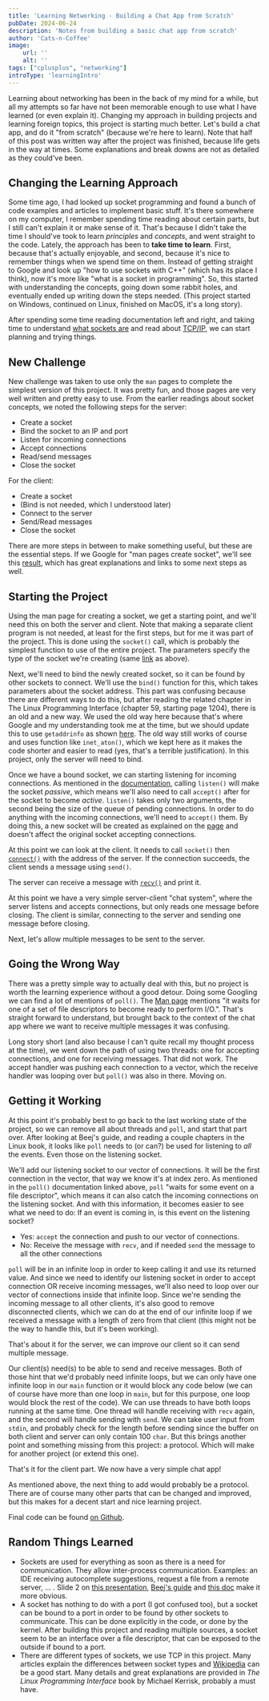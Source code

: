 ```yaml
---
title: 'Learning Networking - Building a Chat App from Scratch'
pubDate: 2024-06-24
description: 'Notes from building a basic chat app from scratch'
author: 'Cats-n-Coffee'
image:
    url: ''
    alt: ''
tags: ["cplusplus", "networking"]
introType: 'learningIntro'
---
```


Learning about networking has been in the back of my mind for a while, but all my attempts so far have not been memorable enough to use what I have learned (or even explain it). Changing my approach in building projects and learning foreign topics, this project is starting much better.
Let's build a chat app, and do it "from scratch" (because we're here to learn).
Note that half of this post was written way after the project was finished, because life gets in the way at times. Some explanations and break downs are not as detailed as they could've been.

## Changing the Learning Approach

Some time ago, I had looked up socket programming and found a bunch of code examples and articles to implement basic stuff. It's there somewhere on my computer, I remember spending time reading about certain parts, but I still can't explain it or make sense of it. That's because I didn't take the time I should've took to learn *principles* and *concepts*, and went straight to the code. 
Lately, the approach has been to **take time to learn**. First, because that's actually enjoyable, and second, because it's nice to remember things when we spend time on them.
Instead of getting straight to Google and look up "how to use sockets with C++" (which has its place I think), now it's more like "what is a socket in programming". 
So, this started with understanding the concepts, going down some rabbit holes, and eventually ended up writing down the steps needed. (This project started on Windows, continued on Linux, finished on MacOS, it's a long story).

After spending some time reading documentation left and right, and taking time to understand  [what sockets are](https://www.ibm.com/docs/en/i/7.5?topic=programming-how-sockets-work) and read about [TCP/IP](https://www.ibm.com/docs/en/zos/3.1.0?topic=concepts-tcpip), we can start planning and trying things.

## New Challenge

New challenge was taken to use only the `man` pages to complete the simplest version of this project. It was pretty fun, and those pages are very well written and pretty easy to use. 
From the earlier readings about socket concepts, we noted the following steps for the server:
- Create a socket
- Bind the socket to an IP and port
- Listen for incoming connections
- Accept connections
- Read/send messages
- Close the socket

For the client:
- Create a socket
- (Bind is not needed, which I understood later)
- Connect to the server
- Send/Read messages
- Close the socket

There are more steps in between to make something useful, but these are the essential steps.
If we Google for "man pages create socket", we'll see this [result](https://www.man7.org/linux/man-pages/man2/socket.2.html), which has great explanations and links to some next steps as well.

## Starting the Project

Using the man page for creating a socket, we get a starting point, and we'll need this on both the server and client. Note that making a separate client program is not needed, at least for the first steps, but for me it was part of the project. This is done using the `socket()` call, which is probably the simplest function to use of the entire project. The parameters specify the type of the socket we're creating (same [link](https://www.man7.org/linux/man-pages/man2/socket.2.html) as above).

Next, we'll need to bind the newly created socket, so it can be found by other sockets to connect. We'll use the `bind()` function for this, which takes parameters about the socket address. This part was confusing because there are different ways to do this, but after reading the related chapter in The Linux Programming Interface (chapter 59, starting page 1204), there is an old and a new way. We used the old way here because that's where Google and my understanding took me at the time, but we should update this to use `getaddrinfo` as shown [here](https://www.man7.org/linux/man-pages/man3/getaddrinfo.3.html). The old way still works of course and uses function like `inet_aton()`, which we kept here as it makes the code shorter and easier to read (yes, that's a terrible justification).
In this project, only the server will need to bind.

Once we have a bound socket, we can starting listening for incoming connections. As mentioned in the [documentation](https://www.man7.org/linux/man-pages/man2/listen.2.html), calling `listen()` will make the socket *passive*, which means we'll also need to call `accept()` after for the socket to become *active*. 
`listen()` takes only two arguments, the second being the size of the queue of pending connections. 
In order to do anything with the incoming connections, we'll need to `accept()` them. By doing this, a new socket will be created as explained on the [page](https://www.man7.org/linux/man-pages/man2/accept.2.html) and doesn't affect the original socket accepting connections. 

At this point we can look at the client. It needs to call `socket()` then [`connect()`](https://www.man7.org/linux/man-pages/man2/connect.2.html) with the address of the server. If the connection succeeds, the client sends a message using `send()`.

The server can receive a message with [`recv()`](https://www.man7.org/linux/man-pages/man2/recv.2.html) and print it.

At this point we have a very simple server-client "chat system", where the server listens and accepts connections, but only reads one message before closing. The client is similar, connecting to the server and sending one message before closing.

Next, let's allow multiple messages to be sent to the server.

## Going the Wrong Way

There was a pretty simple way to actually deal with this, but no project is worth the learning experience without a good detour.
Doing some Googling we can find a lot of mentions of `poll()`. The [Man page](https://man7.org/linux/man-pages/man2/poll.2.html) mentions "it waits for one of a set of file descriptors to become ready to perform I/O.". That's straight forward to understand, but brought back to the context of the chat app where we want to receive multiple messages it was confusing. 

Long story short (and also because I can't quite recall my thought process at the time), we went down the path of using two threads: one for accepting connections, and one for receiving messages. That did not work. The accept handler was pushing each connection to a vector, which the receive handler was looping over but `poll()` was also in there. Moving on.

## Getting it Working

At this point it's probably best to go back to the last working state of the project, so we can remove all about threads and `poll`, and start that part over.
After looking at Beej's guide, and reading a couple chapters in the Linux book, it looks like `poll` needs to (or can?) be used for listening to *all* the events. Even those on the listening socket.

We'll add our listening socket to our vector of connections. It will be the first connection in the vector, that way we know it's at index zero.
As mentioned in the `poll()` documentation linked above, `poll` "waits for some event on a file descriptor", which means it can also catch the incoming connections on the listening socket. 
And with this information, it becomes easier to see what we need to do:
If an event is coming in, is this event on the listening socket?
- Yes: `accept` the connection and push to our vector of connections. 
- No: Receive the message with `recv`, and if needed `send` the message to all the other connections

`poll` will be in an infinite loop in order to keep calling it and use its returned value. And since we need to identify our listening socket in order to accept connection OR receive incoming messages, we'll also need to loop over our vector of connections inside that infinite loop.
Since we're sending the incoming message to all other clients, it's also good to remove disconnected clients, which we can do at the end of our infinite loop if we received a message with a length of zero from that client (this might not be the way to handle this, but it's been working).

That's about it for the server, we can improve our client so it can send multiple message.

Our client(s) need(s) to be able to send and receive messages. Both of those hint that we'd probably need infinite loops, but we can only have one infinite loop in our `main` function or it  would block any code below (we can of course have more than one loop in `main`, but for this purpose, one loop would block the rest of the code). We can use threads to have both loops running at the same time. 
One thread will handle receiving with `recv` again, and the second will handle sending with `send`. We can take user input from `stdin`, and probably check for the length before sending since the buffer on both client and server can only contain 100 `char`. But this brings another point and something missing from this project: a protocol. Which will make for another project (or extend this one). 

That's it for the client part. We now have a very simple chat app!

As mentioned above, the next thing to add would probably be a protocol. There are of course many other parts that can be changed and improved, but this makes for a decent start and nice learning project.

Final code can be found [on Github](https://github.com/Cats-n-coffee/LetsChat).
## Random Things Learned

- Sockets are used for everything as soon as there is a need for communication. They allow inter-process communication. Examples: an IDE receiving autocomplete suggestions, request a file from a remote server, ... . 
  Slide 2 on [this presentation](https://www.cs.cornell.edu/courses/cs4450/2021sp/lecture11-socket-programming.pdf), [Beej's guide](https://beej.us/guide/bgnet/html/#what-is-a-socket) and [this doc](https://www.ibm.com/docs/en/i/7.5?topic=communications-socket-programming) make it more obvious.
- A socket has nothing to do with a port (I got confused too), but a socket can be bound to a port in order to be found by other sockets to communicate. This can be done explicitly in the code, or done by the kernel. 
  After building this project and reading multiple sources, a socket seem to be an interface over a file descriptor, that can be exposed to the outside if bound to a port.
- There are different types of sockets, we use TCP in this project. Many articles explain the differences between socket types and [Wikipedia](https://en.wikipedia.org/wiki/Network_socket) can be a good start. Many details and great explanations are provided in *The Linux Programming Interface* book by Michael Kerrisk, probably a must have.
